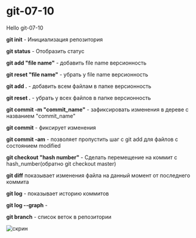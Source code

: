 # git-07-10

Hello git-07-10

**git init** - Инициализация репозитория

**git status** - Отобразить статус

**git add "file name"** - добавить file name версионность
 
**git reset "file name"** - убрать у file name версионность

**git add .** - добавить всем файлам в папке версионность

**git reset .** - убрать у всех файлов в папке версионность

**git commit -m "commit_name"** - зафиксировать изменения в дереве c названием "commit_name"

**git commit** - фиксирует изменения

**git commit -am** - позволяет пропустить шаг с git add для файлов с состоянием modified

**git checkout "hash number"** - Сделать перемещение на коммит с hash_number(обратно git checkout master)

**git diff** показывает изменения файла на данный момент от последнего коммита

**git log** - показывает историю коммитов

**git log --graph** -

**git branch** - список веток в репозитории

![скрин](conflict.png)